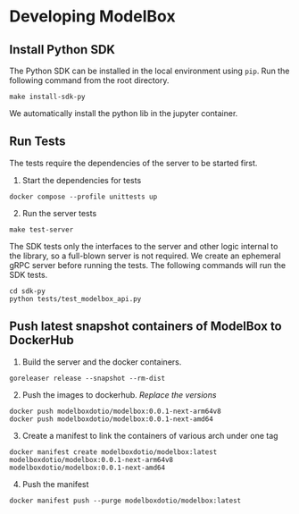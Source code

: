 # Developing ModelBox


## Install Python SDK

The Python SDK can be installed in the local environment using `pip`. Run the following command from the root directory.

```
make install-sdk-py
```

We automatically install the python lib in the jupyter container.

## Run Tests

The tests require the dependencies of the server to be started first. 

1. Start the dependencies for tests
```
docker compose --profile unittests up
```

2. Run the server tests
```
make test-server
```

The SDK tests only the interfaces to the server and other logic internal to the library, so a full-blown server is not required. We create an ephemeral gRPC server before running the tests. The following commands will run the SDK tests.

```
cd sdk-py
python tests/test_modelbox_api.py
```

## Push latest snapshot containers of ModelBox to DockerHub

1. Build the server and the docker containers.
```
goreleaser release --snapshot --rm-dist
```

2. Push the images to dockerhub. *Replace the versions*
```
docker push modelboxdotio/modelbox:0.0.1-next-arm64v8
docker push modelboxdotio/modelbox:0.0.1-next-amd64
```

3. Create a manifest to link the containers of various arch under one tag
```
docker manifest create modelboxdotio/modelbox:latest modelboxdotio/modelbox:0.0.1-next-arm64v8 modelboxdotio/modelbox:0.0.1-next-amd64
```

4. Push the manifest
```
docker manifest push --purge modelboxdotio/modelbox:latest
```